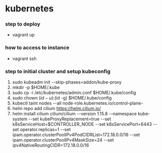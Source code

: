 # kubernetes

### step to deploy
- vagrant up

### how to access to instance
- vagrant ssh

### step to initial cluster and setup kubeconfig
1. sudo kubeadm init --skip-phases=addon/kube-proxy
2. mkdir -p $HOME/.kube
3. sudo cp -i /etc/kubernetes/admin.conf $HOME/.kube/config
4. sudo chown $(id -u):$(id -g) $HOME/.kube/config
5. kubectl taint nodes --all node-role.kubernetes.io/control-plane-
6. helm repo add cilium https://helm.cilium.io/
7. helm install cilium cilium/cilium --version 1.15.8 --namespace kube-system --set kubeProxyReplacement=true --set k8sServiceHost=$CONTROLLER_NODE --set k8sServicePort=6443 --set operator.replicas=1 --set ipam.operator.clusterPoolIPv4PodCIDRList=172.18.0.0/16 --set ipam.operator.clusterPoolIPv4MaskSize=24 --set ipv4NativeRoutingCIDR=172.18.0.0/16
